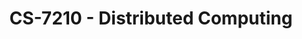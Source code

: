 ---
layout: course
title: CS-7210 - Distributed Computing
aliases: DC
course_id: CS-7210
permalink: /CS-7210/
avg_difficulty: 4.65
avg_rating: 2.91
avg_workload: 61.03
---